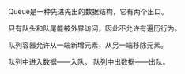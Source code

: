 Queue是一种先进先出的数据结构，它有两个出口。

只有队头和队尾能被外界访问，因此不允许有遍历行为。

队列容器允许从一端新增元素，从另一端移除元素。

队列中进入数据——入队。
队列中出数据——出队。